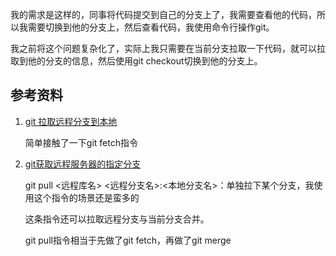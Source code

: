 我的需求是这样的，同事将代码提交到自己的分支上了，我需要查看他的代码，所以我需要切换到他的分支上，然后查看代码，我使用命令行操作git。

我之前将这个问题复杂化了，实际上我只需要在当前分支拉取一下代码，就可以拉取到他的分支的信息，然后使用git checkout切换到他的分支上。

## 参考资料

1. [git 拉取远程分支到本地](https://blog.csdn.net/carfge/article/details/79691360)
   
   简单接触了一下git fetch指令

2. [git获取远程服务器的指定分支](https://www.cnblogs.com/phpper/p/7136048.html)
   
   git pull <远程库名> <远程分支名>:<本地分支名>：单独拉下某个分支，我使用这个指令的场景还是蛮多的

   这条指令还可以拉取远程分支与当前分支合并。

   git pull指令相当于先做了git fetch，再做了git merge